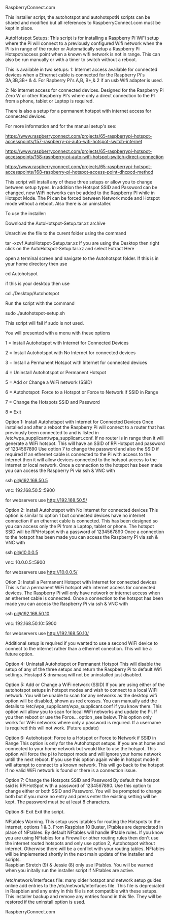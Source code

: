 RaspberryConnect.com

This installer script, the autohotspot and autohotspotN scripts can be shared and modified but all references to RaspberryConnect.com must be kept in place.

AutoHotspot Setups:
This script is for installing a Raspberry Pi WiFi setup where the Pi will connect to a previously configured Wifi network when the Pi is in range of the router or Automatically setup a Raspberry Pi Hotspot/access point when a known wifi network is not in range.
This can also be run manually or with a timer to switch without a reboot.

This is available in two setups:
1: Internet access available for connected devices when a Ethernet cable is connected for the Raspberry Pi's 3A,3B,3B+ & 4. For Rapberry Pi's A,B, B+,& 2 if an usb Wifi adapter is used.

2: No internet access for connected devices. Designed for the Raspberry Pi Zero W or other Raspberry PI's where only a direct connection to the PI from a phone, tablet or Laptop is required.

There is also a setup for a permanent hotspot with internet access for connected devices.

For more information and for the manual setup's see:

https://www.raspberryconnect.com/projects/65-raspberrypi-hotspot-accesspoints/157-raspberry-pi-auto-wifi-hotspot-switch-internet

https://www.raspberryconnect.com/projects/65-raspberrypi-hotspot-accesspoints/158-raspberry-pi-auto-wifi-hotspot-switch-direct-connection

https://www.raspberryconnect.com/projects/65-raspberrypi-hotspot-accesspoints/168-raspberry-pi-hotspot-access-point-dhcpcd-method

This script will install any of these three setups or allow you to change between setup types.
In addition the Hotspot SSID and Password can be changed, new WiFi networks can be added to the Raspberry PI while in Hotspot Mode. The Pi can be forced between Network mode and Hotspot mode without a reboot. Also there is an uninstaller.

To use the installer:

Download the AutoHotspot-Setup.tar.xz archive 

Unarchive the file to the curent folder using the command

tar -xzvf AutoHotspot-Setup.tar.xz
If you are using the Desktop then right click on the AutoHotspot-Setup.tar.xz and select Extract Here

open a terminal screen and navigate to the Autohotspot folder. If this is in your home directory then use 

cd Autohotspot

if this is your desktop then use 

cd ./Desktop/Autohotspot

Run the script with the command

sudo ./autohotspot-setup.sh

This script will fail if sudo is not used.

You will presented with a menu with these options

 1 = Install Autohotspot with Internet for Connected Devices
 
 2 = Install Autohotspot with No Internet for connected devices
 
 3 = Install a Permanent Hotspot with Internet for connected devices
 
 4 = Uninstall Autohotspot or Permanent Hotspot
 
 5 = Add or Change a WiFi network (SSID)
 
 6 = Autohotspot: Force to a Hotspot or Force to Network if SSID in Range
 
 7 = Change the Hotspots SSID and Password
 
 8 = Exit


Option 1: Install Autohotspot with Internet for Connected Devices 
Once installed and after a reboot the Raspberry Pi will connect to a router that has previously been connected to and is listed in /etc/wpa_supplicant/wpa_supplicant.conf. If no router is in range then it will generate a WiFi hotspot.
This will have an SSID of RPiHotspot and password of 1234567890
Use option 7 to change the password and also the SSID if required
If an ethernet cable is connected to the Pi with access to the internet then it will allow devices connected to the hotspot access to the internet or local network.
Once a connection to the hotspot has been made you can access the Raspberry Pi via ssh & VNC with

ssh pi@192.168.50.5

vnc: 192.168.50.5::5900

for webservers use http://192.168.50.5/

Option 2: Install Autohotspot with No Internet for connected devices
This option is similar to option 1 but connected devices have no internet connection if an ethernet cable is connected. 
This has been designed so you can access only the Pi from a Laptop, tablet or phone.
The hotspot SSID will be RPiHotspot with a password of 1234567890
Once a connection to the hotspot has been made you can access the Raspberry Pi via ssh & VNC with

ssh pi@10.0.0.5

vnc: 10.0.0.5::5900

for webservers use http://10.0.0.5/

Otion 3: Install a Permanent Hotspot with Internet for connected devices
This is for a permanent WiFi hotspot with internet access for connected devices.
The Raspberry Pi will only have network or internet access when an ethernet cable is connected.
Once a connection to the hotspot has been made you can access the Raspberry Pi via ssh & VNC with

ssh pi@192.168.50.10

vnc: 192.168.50.10::5900

for webservers use http://192.168.50.10/

Additional setup is required if you wanted to use a second WiFi device to connect to the internet rather than a ethernet conection. This will be a future option.

Option 4: Uninstall Autohotspot or Permanent Hotspot
This will disable the setup of any of the three setups and return the Raspberry Pi to default Wifi settings.
Hostapd & dnsmasq will not be uninstalled just disabled.

Option 5: Add or Change a WiFi network (SSID)
If you are using either of the autohotspot setups in hotspot modes and wish to connect to a local WiFi network. You will be unable to scan for any networks as the desktop wifi option will be disabled, shown as red crosses. You can manually add the details to /etc/wpa_supplicant/wpa_supplicant.conf if you know them. 
This option will allow you to scan for local WiFi networks and update the Pi. If you then reboot or use the Force... option ,see below. 
This option only works for WiFi networks where only a password is required. If a username is required this will not work. (Future update)

Option 6: Autohotspot: Force to a Hotspot or Force to Network if SSID in Range
This option is only for the Autohotspot setups.
If you are at home and connected to your home network but would like to use the hotspot. This option will force the pi to hotspot mode and will ignore your home network untill the next reboot. If you use this option again while in hotspot mode it will attempt to connect to a known network. This will go back to the hotspot if no valid WiFi network is found or there is a connection issue.
 
Option 7: Change the Hotspots SSID and Password
By default the hotspot ssid is RPiHotSpot with a password of 1234567890. Use this option to change either or both SSID and Password.
You will be prompted to change both but if you make no entry and press enter the existing setting will be kept.
The password must be at least 8 characters. 

Option 8: Exit
Exit the script.

 
NFtables Warning.
This setup uses iptables for routing the Hotspots to the internet, options 1 & 3. From Raspbian 10 Buster, IPtables are depreciated in place of NFtables. By default NFtables will handle IPtable rules. 
If you know you are using NFtables for a Firewall or other routing rules then don't use the internet routed hotspots and only use option 2, Autohotspot without internet. Otherwise there will be a conflict with your routing tables. 
NFtables will be implemented shortly in the next main update of the installer and scripts.    
Raspbian Stretch (9) & Jessie (8) only use IPtables.
You will be warned when you initally run the installer script if NFtables are active.

/etc/network/interfaces file:
many older hotspot and network setup guides online add entries to the /etc/network/interfaces file. This file is depreciated in Raspbian and any entry in this file is not compatible with these setups. This installer backup and remove any entries found in this file. They will be restored if the uninstall option is used.

RaspberryConnect.com
